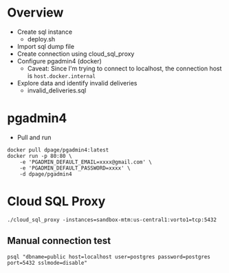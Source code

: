 # Overview

* Create sql instance
    * deploy.sh
* Import sql dump file
* Create connection using cloud_sql_proxy
* Configure pgadmin4 (docker)
    * Caveat: Since I'm trying to connect to localhost, the connection host is `host.docker.internal`
* Explore data and identify invalid deliveries
    * invalid_deliveries.sql


# pgadmin4

* Pull and run

```
docker pull dpage/pgadmin4:latest
docker run -p 80:80 \
    -e 'PGADMIN_DEFAULT_EMAIL=xxxx@gmail.com' \
    -e 'PGADMIN_DEFAULT_PASSWORD=xxxx' \
    -d dpage/pgadmin4
```

# Cloud SQL Proxy
```
./cloud_sql_proxy -instances=sandbox-mtm:us-central1:vorto1=tcp:5432
```

## Manual connection test
```
psql "dbname=public host=localhost user=postgres password=postgres port=5432 sslmode=disable"
```